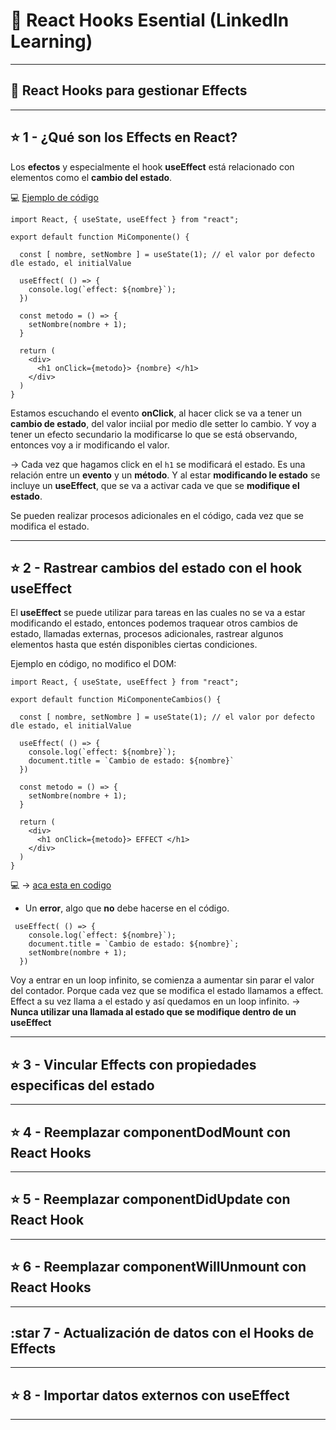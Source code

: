 # :book: React Hooks Esential (LinkedIn Learning)

---

## :star2: React Hooks para gestionar Effects

---

## :star: 1 -  ¿Qué son los Effects en React? 


Los **efectos** y especialmente el hook **useEffect** está relacionado con elementos como el **cambio del estado**.

:computer: [Ejemplo de código](https://github.com/eugenia1984/react-varios-cursos/blob/main/05_react_hook_esencial/effects_en_react/MiComponente.jsx)


```JSX
import React, { useState, useEffect } from "react";

export default function MiComponente() {
  
  const [ nombre, setNombre ] = useState(1); // el valor por defecto dle estado, el initialValue
                                         
  useEffect( () => {
    console.log(`effect: ${nombre}`);
  })
  
  const metodo = () => {
    setNombre(nombre + 1);
  }
  
  return (
    <div>
      <h1 onClick={metodo}> {nombre} </h1>
    </div>
  )
}
```

Estamos escuchando el evento **onClick**, al hacer click se va a tener un **cambio de estado**, del valor inciial por medio dle setter lo cambio. Y voy a tener un efecto secundario la modificarse lo que se está observando, entonces voy a ir modificando el valor.

-> Cada vez que hagamos click en el ```h1``` se modificará el estado. Es una relación entre un **evento** y un **método**. Y al estar **modificando le estado** se incluye un **useEffect**, que se va a activar cada ve que se **modifique el estado**.

Se pueden realizar procesos adicionales en el código, cada vez que se modifica el estado.

---

## :star: 2 - Rastrear cambios del estado con el hook useEffect

El **useEffect** se puede utilizar para tareas en las cuales no se va a estar modificando el estado, entonces podemos traquear otros cambios de estado, llamadas externas, procesos adicionales, rastrear algunos elementos hasta que estén disponibles ciertas condiciones.


Ejemplo en código, no modifico el DOM:

```JSX
import React, { useState, useEffect } from "react";

export default function MiComponenteCambios() {
  
  const [ nombre, setNombre ] = useState(1); // el valor por defecto dle estado, el initialValue
                                         
  useEffect( () => {
    console.log(`effect: ${nombre}`);
    document.title = `Cambio de estado: ${nombre}`
  })
  
  const metodo = () => {
    setNombre(nombre + 1);
  }
  
  return (
    <div>
      <h1 onClick={metodo}> EFFECT </h1>
    </div>
  )
}
```

:computer: -> [aca esta en codigo](https://github.com/eugenia1984/react-varios-cursos/blob/main/05_react_hook_esencial/effects_en_react/MiCOmponenteCambios.jsx)

- Un **error**, algo que **no** debe hacerse en el código.
```JSX
 useEffect( () => {
    console.log(`effect: ${nombre}`);
    document.title = `Cambio de estado: ${nombre}`;
    setNombre(nombre + 1);
  })
```

Voy a entrar en un loop infinito, se comienza a aumentar sin parar el valor del contador. Porque cada vez que se modifica el estado llamamos a effect. Effect a su vez llama a el estado y así quedamos en un loop infinito. -> **Nunca utilizar una llamada al estado que se modifique dentro de un useEffect**

---

## :star: 3 - Vincular Effects con propiedades especificas del estado

---

## :star: 4 - Reemplazar componentDodMount con React Hooks

---

## :star: 5 - Reemplazar componentDidUpdate con React Hook

---

## :star: 6 - Reemplazar componentWillUnmount con React Hooks

---

## :star 7 - Actualización de datos con el Hooks de Effects

---

## :star: 8 - Importar datos externos con useEffect

---

